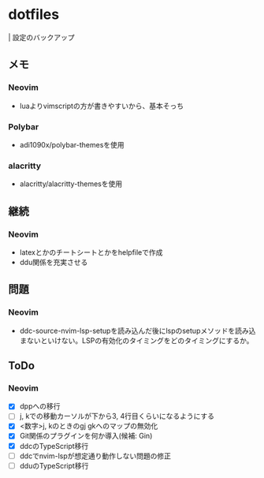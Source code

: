 # dotfiles
| 設定のバックアップ

## メモ
### Neovim
* luaよりvimscriptの方が書きやすいから、基本そっち

### Polybar
* adi1090x/polybar-themesを使用

### alacritty
* alacritty/alacritty-themesを使用

## 継続
### Neovim
* latexとかのチートシートとかをhelpfileで作成
* ddu関係を充実させる

## 問題
### Neovim
* ddc-source-nvim-lsp-setupを読み込んだ後にlspのsetupメソッドを読み込まないといけない。LSPの有効化のタイミングをどのタイミングにするか。

## ToDo
### Neovim
* [x] dppへの移行
* [ ] j, kでの移動カーソルが下から3, 4行目くらいになるようにする
* [x] <数字>j, kのときのgj gkへのマップの無効化
* [x] Git関係のプラグインを何か導入(候補: Gin)
* [x] ddcのTypeScript移行
* [ ] ddcでnvim-lspが想定通り動作しない問題の修正
* [ ] dduのTypeScript移行
